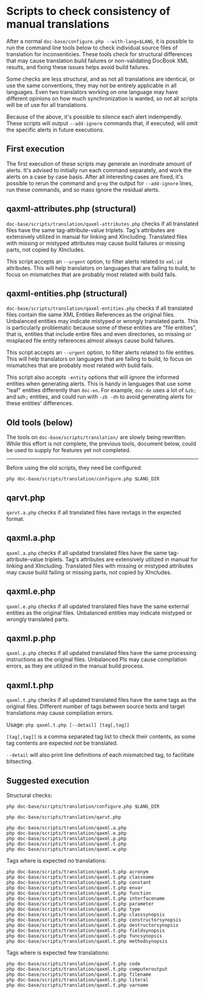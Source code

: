 
# Scripts to check consistency of manual translations

After a normal `doc-base/configure.php --with-lang=$LANG`, it is possible to
run the command line tools below to check individual source files of
translation for inconsenticies. These tools check for structural differences
that may cause translation build failures or non-validating DocBook XML
results, and fixing these issues helps avoid build failures.

Some checks are less structural, and as not all translations are identical,
or use the same conventions, they may not be entirely applicable in all
languages. Even two translators working on one language may have different
opinions on how much synchronization is wanted, so not all scripts will be of
use for all translations.

Because of the above, it's possible to silence each alert indempendly. These
scripts will output `--add-ignore` commands that, if executed, will omit the
specific alerts in future executions.

## First execution

The first execution of these scripts may generate an inordinate amount of
alerts. It's advised to initially run each command separately, and work the
alerts on a case by case basis. After all interesting cases are fixed,
it's possible to rerun the command and `grep` the output for `--add-ignore`
lines, run these commands, and so mass ignore the residual alerts.

## qaxml-attributes.php (structural)

`doc-base/scripts/translation/qaxml-attributes.php` checks if all translated
files have the same tag-attribute-value triplets. Tag's attributes are
extensively utilized in manual for linking and XIncluding. Translated files
with missing or mistyped attributes may cause build failures or missing parts,
not copied by XIncludes.

This script accepts an `--urgent` option, to filter alerts related to `xml:id`
attributes. This will help translators on languages that are failing to build,
to focus on mismatches that are probably most related with build fails.

## qaxml-entities.php (structural)

`doc-base/scripts/translation/qaxml-entities.php` checks if all translated
files contain the same XML Entities References as the original files.
Unbalanced entities may indicate mistyped or wrongly translated parts. This
is particularly problematic because some of these entities are "file
entities", that is, entities that include entire files and even directories,
so missing or misplaced file entity references almost always cause build
failures.

This script accepts an `--urgent` option, to filter alerts related to file
entities. This will help translators on languages that are failing to build,
to focus on mismatches that are probably most related with build fails.

This script also accepts `-entity` options that will ignore the informed
entities when generating alerts. This is handy in languages that use some
"leaf" entities differently than `doc-en`. For example, `doc-de` uses a lot of
`&zb;` and `&dh;` entities, and could run with `-zb -dh` to avoid generating
alerts for these entities' differences.

## Old tools (below)

The tools on `doc-base/scripts/translation/` are slowly being rewritten. While
this effort is not complete, the previous tools, document below, could be used
to supply for features yet not completed.

---

Before using the old scripts, they need be configured:
```
php doc-base/scripts/translation/configure.php $LANG_DIR
```

## qarvt.php

`qarvt.a.php` checks if all translated files have revtags in the
expected format.

## qaxml.a.php

`qaxml.a.php` checks if all updated translated files have
the same tag-attribute-value triplets. Tag's attributes are extensively
utilized in manual for linking and XIncluding. Translated files with
missing or mistyped attributes may cause build failing or missing
parts, not copied by XIncludes.

## qaxml.e.php

`qaxml.e.php` checks if all updated translated files have
the same external entities as the original files. Unbalanced entities
may indicate mistyped or wrongly translated parts.

## qaxml.p.php

`qaxml.p.php` checks if all updated translated files have
the same processing instructions as the original files. Unbalanced PIs
may cause compilation errors, as they are utilized in the manual build
process.

## qaxml.t.php

`qaxml.t.php` checks if all updated translated files have
the same tags as the original files. Different number of tags between
source texts and target translations may cause compilation errors.

Usage: `php qaxml.t.php [--detail] [tag[,tag]]`

`[tag[,tag]]` is a comma separated tag list to check their
contents, as some tag contents are expected *not* be translated.

`--detail` will also print line definitions of each mismatched tag,
to facilitate bitsecting.

## Suggested execution

Structural checks:

```
php doc-base/scripts/translation/configure.php $LANG_DIR

php doc-base/scripts/translation/qarvt.php

php doc-base/scripts/translation/qaxml.a.php
php doc-base/scripts/translation/qaxml.e.php
php doc-base/scripts/translation/qaxml.p.php
php doc-base/scripts/translation/qaxml.t.php
php doc-base/scripts/translation/qaxml.w.php
```
Tags where is expected no translations:
```
php doc-base/scripts/translation/qaxml.t.php acronym
php doc-base/scripts/translation/qaxml.t.php classname
php doc-base/scripts/translation/qaxml.t.php constant
php doc-base/scripts/translation/qaxml.t.php envar
php doc-base/scripts/translation/qaxml.t.php function
php doc-base/scripts/translation/qaxml.t.php interfacename
php doc-base/scripts/translation/qaxml.t.php parameter
php doc-base/scripts/translation/qaxml.t.php type
php doc-base/scripts/translation/qaxml.t.php classsynopsis
php doc-base/scripts/translation/qaxml.t.php constructorsynopsis
php doc-base/scripts/translation/qaxml.t.php destructorsynopsis
php doc-base/scripts/translation/qaxml.t.php fieldsynopsis
php doc-base/scripts/translation/qaxml.t.php funcsynopsis
php doc-base/scripts/translation/qaxml.t.php methodsynopsis
```
Tags where is expected few translations:
```
php doc-base/scripts/translation/qaxml.t.php code
php doc-base/scripts/translation/qaxml.t.php computeroutput
php doc-base/scripts/translation/qaxml.t.php filename
php doc-base/scripts/translation/qaxml.t.php literal
php doc-base/scripts/translation/qaxml.t.php varname
```

